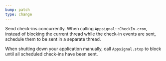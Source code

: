 ```yaml
---
bump: patch
type: change
---
```


Send check-ins concurrently. When calling `Appsignal::CheckIn.cron`, instead of blocking the current thread while the check-in events are sent, schedule them to be sent in a separate thread.

When shutting down your application manually, call `Appsignal.stop` to block until all scheduled check-ins have been sent.
